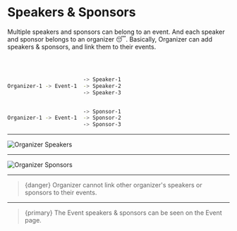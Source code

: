 # Speakers & Sponsors

Multiple speakers and sponsors can belong to an event. And each speaker and sponsor belongs to an organizer 😴. Basically, Organizer can add speakers & sponsors, and link them to their events.  

<br>

```bash

                        -> Speaker-1
Organizer-1 -> Event-1  -> Speaker-2
                        -> Speaker-3


                        -> Sponsor-1
Organizer-1 -> Event-1  -> Sponsor-2
                        -> Sponsor-3


```

---

![Organizer Speakers](https://eventmie-pro-docs.classiebit.com/images/14-speakers.jpg "Organizer Speakers")

---

![Organizer Sponsors](https://eventmie-pro-docs.classiebit.com/images/15-sponsors.jpg "Organizer Sponsors")

---

>{danger} Organizer cannot link other organizer's speakers or sponsors to their events.

---

>{primary} The Event speakers & sponsors can be seen on the Event page.